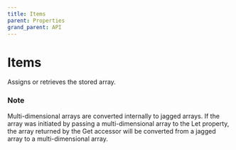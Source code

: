 ```yaml
---
title: Items
parent: Properties
grand_parent: API
---
```


# Items

Assigns or retrieves the stored array.

### Note 
Multi-dimensional arrays are converted internally to jagged arrays. If the array was initiated by passing a multi-dimensional array to the Let property, the array returned by the Get accessor will be converted from a jagged array to a multi-dimensional array.
